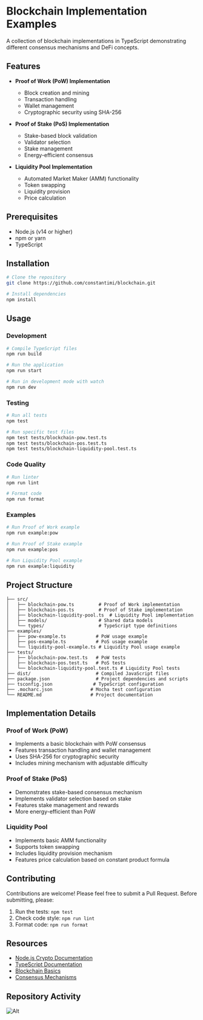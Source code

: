 # Blockchain Implementation Examples

A collection of blockchain implementations in TypeScript demonstrating different consensus mechanisms and DeFi concepts.

## Features

- **Proof of Work (PoW) Implementation**

    - Block creation and mining
    - Transaction handling
    - Wallet management
    - Cryptographic security using SHA-256

- **Proof of Stake (PoS) Implementation**

    - Stake-based block validation
    - Validator selection
    - Stake management
    - Energy-efficient consensus

- **Liquidity Pool Implementation**
    - Automated Market Maker (AMM) functionality
    - Token swapping
    - Liquidity provision
    - Price calculation

## Prerequisites

- Node.js (v14 or higher)
- npm or yarn
- TypeScript

## Installation

```bash
# Clone the repository
git clone https://github.com/constantimi/blockchain.git

# Install dependencies
npm install
```

## Usage

### Development

```bash
# Compile TypeScript files
npm run build

# Run the application
npm run start

# Run in development mode with watch
npm run dev
```

### Testing

```bash
# Run all tests
npm test

# Run specific test files
npm test tests/blockchain-pow.test.ts
npm test tests/blockchain-pos.test.ts
npm test tests/blockchain-liquidity-pool.test.ts
```

### Code Quality

```bash
# Run linter
npm run lint

# Format code
npm run format
```

### Examples

```bash
# Run Proof of Work example
npm run example:pow

# Run Proof of Stake example
npm run example:pos

# Run Liquidity Pool example
npm run example:liquidity
```

## Project Structure

```
├── src/
│   ├── blockchain-pow.ts         # Proof of Work implementation
│   ├── blockchain-pos.ts         # Proof of Stake implementation
│   ├── blockchain-liquidity-pool.ts  # Liquidity Pool implementation
│   ├── models/                   # Shared data models
│   └── types/                    # TypeScript type definitions
├── examples/
│   ├── pow-example.ts           # PoW usage example
│   ├── pos-example.ts           # PoS usage example
│   └── liquidity-pool-example.ts # Liquidity Pool usage example
├── tests/
│   ├── blockchain-pow.test.ts   # PoW tests
│   ├── blockchain-pos.test.ts   # PoS tests
│   └── blockchain-liquidity-pool.test.ts # Liquidity Pool tests
├── dist/                        # Compiled JavaScript files
├── package.json                 # Project dependencies and scripts
├── tsconfig.json               # TypeScript configuration
├── .mocharc.json              # Mocha test configuration
└── README.md                  # Project documentation
```

## Implementation Details

### Proof of Work (PoW)

- Implements a basic blockchain with PoW consensus
- Features transaction handling and wallet management
- Uses SHA-256 for cryptographic security
- Includes mining mechanism with adjustable difficulty

### Proof of Stake (PoS)

- Demonstrates stake-based consensus mechanism
- Implements validator selection based on stake
- Features stake management and rewards
- More energy-efficient than PoW

### Liquidity Pool

- Implements basic AMM functionality
- Supports token swapping
- Includes liquidity provision mechanism
- Features price calculation based on constant product formula

## Contributing

Contributions are welcome! Please feel free to submit a Pull Request. Before submitting, please:

1. Run the tests: `npm test`
2. Check code style: `npm run lint`
3. Format code: `npm run format`

## Resources

- [Node.js Crypto Documentation](https://nodejs.org/api/crypto.html)
- [TypeScript Documentation](https://www.typescriptlang.org/docs/)
- [Blockchain Basics](https://www.investopedia.com/terms/b/blockchain.asp)
- [Consensus Mechanisms](https://academy.binance.com/en/articles/proof-of-work-pow-vs-proof-of-stake-pos)

## Repository Activity

![Alt](https://repobeats.axiom.co/api/embed/99f9886a1aa4fbeffd4d0ba91ad125614e45abe1.svg 'Repobeats analytics image')
